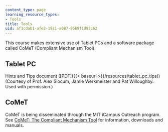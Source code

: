 ```yaml
---
content_type: page
learning_resource_types:
- Tools
title: Tools
uid: af1cdab1-afe2-1921-a087-95b9f1d93c62
---
```


This course makes extensive use of Tablet PCs and a software package called CoMeT (Compliant Mechanism Tool).

Tablet PC
---------

Hints and Tips document ([PDF]({{< baseurl >}}/resources/tablet_pc_tips)) (Courtesy of Prof. Alex Slocum, Jamie Werkmeister and Pat Willoughby. Used with permission.)

CoMeT
-----

CoMeT is being disseminated through the MIT iCampus Outreach program. See [CoMeT: The Compliant Mechanism Tool](http://icampus.mit.edu/CoMeT/) for information, downloads and manuals.